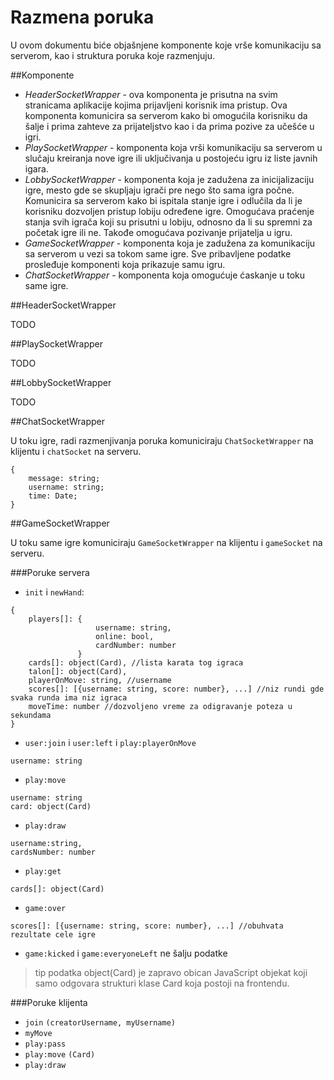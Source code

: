 Razmena poruka
=======

U ovom dokumentu biće objašnjene komponente koje vrše komunikaciju sa serverom, kao i struktura poruka koje razmenjuju.

##Komponente

- *HeaderSocketWrapper* - ova komponenta je prisutna na svim stranicama aplikacije kojima prijavljeni korisnik ima pristup. Ova komponenta komunicira sa serverom kako bi omogućila korisniku da šalje i prima zahteve za prijateljstvo kao i da prima pozive za učešće u igri.
- *PlaySocketWrapper* - komponenta koja vrši komunikaciju sa serverom u slučaju kreiranja nove igre ili uključivanja u postojeću igru iz liste javnih igara.
- *LobbySocketWrapper* - komponenta koja je zadužena za inicijalizaciju igre, mesto gde se skupljaju igrači pre nego što sama igra počne. Komunicira sa serverom kako bi ispitala stanje igre i odlučila da li je korisniku dozvoljen pristup lobiju određene igre. Omogućava praćenje stanja svih igrača koji su prisutni u lobiju, odnosno da li su spremni za početak igre ili ne. Takođe omogućava pozivanje prijatelja u igru.
- *GameSocketWrapper* - komponenta koja je zadužena za komunikaciju sa serverom u vezi sa tokom same igre. Sve pribavljene podatke prosleđuje komponenti koja prikazuje samu igru.
- *ChatSocketWrapper* - komponenta koja omogućuje ćaskanje u toku same igre.

##HeaderSocketWrapper

TODO

##PlaySocketWrapper

TODO

##LobbySocketWrapper

TODO

##ChatSocketWrapper

U toku igre, radi razmenjivanja poruka komuniciraju `ChatSocketWrapper` na klijentu i `chatSocket` na serveru.

```
{
	message: string;
	username: string;
	time: Date;
}
```

##GameSocketWrapper

U toku same igre komuniciraju `GameSocketWrapper` na klijentu i `gameSocket` na serveru.

###Poruke servera

 - `init` i `newHand`: 
 
 ```
 {
	 players[]: {
					username: string,
					online: bool,
					cardNumber: number
				}
	 cards[]: object(Card), //lista karata tog igraca
	 talon[]: object(Card),
	 playerOnMove: string, //username
	 scores[]: [{username: string, score: number}, ...] //niz rundi gde svaka runda ima niz igraca
	 moveTime: number //dozvoljeno vreme za odigravanje poteza u sekundama	 	 
 }
 ```
 - `user:join` i `user:left` i `play:playerOnMove`

 ```
 username: string
 ```
 - `play:move`

 ```
 username: string
 card: object(Card)
 ```
 - `play:draw`

 ```
 username:string,
 cardsNumber: number
 ```
 - `play:get`

 ```
 cards[]: object(Card)
 ```
 - `game:over`

 ```
 scores[]: [{username: string, score: number}, ...] //obuhvata rezultate cele igre

 ```
 - `game:kicked` i `game:everyoneLeft` ne šalju podatke
 
 > tip podatka object(Card) je zapravo obican JavaScript objekat koji samo odgovara strukturi klase Card koja postoji na frontendu.

###Poruke klijenta

- `join` `(creatorUsername, myUsername)`
- `myMove` 
- `play:pass` 
- `play:move` `(Card)`
- `play:draw` 

